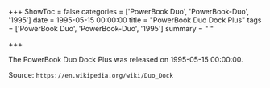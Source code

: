 +++
ShowToc = false
categories = ['PowerBook Duo', 'PowerBook-Duo', '1995']
date = 1995-05-15 00:00:00
title = "PowerBook Duo Dock Plus"
tags = ['PowerBook Duo', 'PowerBook-Duo', '1995']
summary = " "

+++

The PowerBook Duo Dock Plus was released on 1995-05-15 00:00:00.

Source: `https://en.wikipedia.org/wiki/Duo_Dock`


